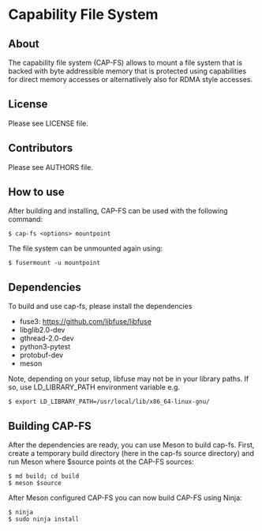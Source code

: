 Capability File System
======================


About
-----

The capability file system (CAP-FS) allows to mount a file system that is 
backed with byte addressible memory that is protected using capabilities for
direct memory accesses or alternatlively also for RDMA style accesses.


License
-------

Please see LICENSE file.


Contributors
------------

Please see AUTHORS file.


How to use
----------

After building and installing, CAP-FS can be used with the following
command:

    $ cap-fs <options> mountpoint

The file system can be unmounted again using:

    $ fusermount -u mountpoint


Dependencies
------------

To build and use cap-fs, please install the dependencies

 * fuse3: https://github.com/libfuse/libfuse
 * libglib2.0-dev
 * gthread-2.0-dev
 * python3-pytest
 * protobuf-dev
 * meson
 
Note, depending on your setup, libfuse may not be in your library paths. If so,
use LD_LIBRARY_PATH environment variable e.g.

    $ export LD_LIBRARY_PATH=/usr/local/lib/x86_64-linux-gnu/


Building CAP-FS
---------------

After the dependencies are ready, you can use Meson to build cap-fs. First,
create a temporary build directory (here in the cap-fs source directory) and 
run Meson where $source points ot the CAP-FS sources:

    $ md build; cd build
    $ meson $source
    
    

After Meson configured CAP-FS you can now build CAP-FS using Ninja:

    $ ninja
    $ sudo ninja install

